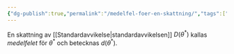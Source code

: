 ```yaml
---
{"dg-publish":true,"permalink":"/medelfel-foer-en-skattning/","tags":["matematiskstatistik"]}
---
```


En skattning av [[Standardavvikelse\|standardavvikelsen]] $D(\theta^{*})$ kallas *medelfelet* för $\theta^{*}$ och betecknas $d(\theta^{*})$.